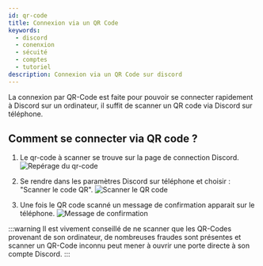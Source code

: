 ```yaml
---
id: qr-code
title: Connexion via un QR Code
keywords:
  - discord
  - conenxion
  - sécuité
  - comptes
  - tutoriel
description: Connexion via un QR Code sur discord
---
```


La connexion par QR-Code est faite pour pouvoir se connecter rapidement à Discord sur un ordinateur, il suffit de scanner un QR code via Discord sur téléphone.

## Comment se connecter via QR code ?

1) Le qr-code à scanner se trouve sur la page de connection Discord.
![Repérage du qr-code](https://i.discord.fr/A86.png)

2) Se rendre dans les paramètres Discord sur téléphone et choisir : "Scanner le code QR".
![Scanner le QR code](https://i.discord.fr/mAh.jpg)

3) Une fois le QR code scanné un message de confirmation apparait sur le téléphone.
![Message de confirmation](https://i.discord.fr/G9O.jpg)

:::warning
Il est vivement conseillé de ne scanner que les QR-Codes provenant de son ordinateur, de nombreuses fraudes sont présentes et scanner un QR-Code inconnu peut mener à ouvrir une porte directe à son compte Discord.
:::
